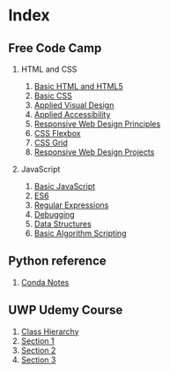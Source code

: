 # Index

## Free Code Camp

1. HTML and CSS
    1. [Basic HTML and HTML5](HTMLAndCSS/FCC-Basic-HTML-and-HTML5.md)
    1. [Basic CSS](HTMLAndCSS/FCC-Introduction-to-Basic-CSS.md)
    1. [Applied Visual Design](HTMLAndCSS/FCC-Applied-Visual-Design.md)
    1. [Applied Accessibility](HTMLAndCSS/FCC-Applied-Accessibility.md)
    1. [Responsive Web Design Principles](HTMLAndCSS/FCC-Responsive-Web-Design-Principles.md)
    1. [CSS Flexbox](HTMLAndCSS/FCC-CSS-Flexbox.md)
    1. [CSS Grid](HTMLAndCSS/FCC-CSS-Grid.md)
    1. [Responsive Web Design Projects](HTMLAndCSS/FCC-Responsive-Web-Design-Principles.md)

1. JavaScript
    1. [Basic JavaScript](JavaScript/FCC-Basic-Javascript.md)
    1. [ES6](JavaScript/FCC-ES6.md)
    1. [Regular Expressions](JavaScript/FCC-Regular-Expressions.md)
    1. [Debugging](JavaScript/FCC-Debugging.md)
    1. [Data Structures](JavaScript/FCC-Basic-Data-Structures.md)
    1. [Basic Algorithm Scripting](JavaScript/FCC-Basic-Algorithm-Scripting.md)

## Python reference

1. [Conda Notes](python/conda.md)

## UWP Udemy Course

1. [Class Hierarchy](UWP%20notes/CLASSINHERITANCE.md)
1. [Section 1](UWP%20notes/Section1.md)
1. [Section 2](UWP%20notes/Section2.md)
1. [Section 3](UWP%20notes/Section3.md)
